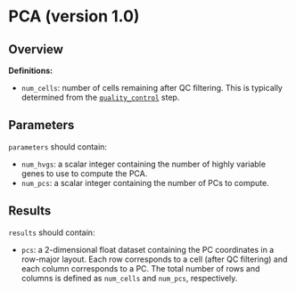 # PCA (version 1.0)

## Overview

**Definitions:**

- `num_cells`: number of cells remaining after QC filtering.
  This is typically determined from the [`quality_control`](../quality_control/v1_0.md) step.

## Parameters 

`parameters` should contain:

- `num_hvgs`: a scalar integer containing the number of highly variable genes to use to compute the PCA.
- `num_pcs`: a scalar integer containing the number of PCs to compute.

## Results

`results` should contain:

- `pcs`: a 2-dimensional float dataset containing the PC coordinates in a row-major layout.
  Each row corresponds to a cell (after QC filtering) and each column corresponds to a PC.
  The total number of rows and columns is defined as `num_cells` and `num_pcs`, respectively.
